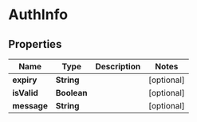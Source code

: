 
# AuthInfo

## Properties
Name | Type | Description | Notes
------------ | ------------- | ------------- | -------------
**expiry** | **String** |  |  [optional]
**isValid** | **Boolean** |  |  [optional]
**message** | **String** |  |  [optional]



